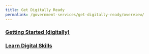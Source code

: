 ```yaml
---
title: Get Digitally Ready
permalink: /government-services/get-digitally-ready/overview/
---
```


### [Getting Started (digitally)](/government-services/get-digitally-ready/digital-access/)


### [Learn Digital Skills](/government-services/get-digitally-ready/learn-skills/)
